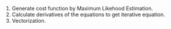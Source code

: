 1. Generate cost function by Maximum Likehood Estimation.<br>
2. Calculate derivatives of the equations to get iterative equation.<br>
3. Vectorization.
